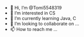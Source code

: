 - 👋 Hi, I’m @Tomi5548319
- 👀 I’m interested in CS
- 🌱 I’m currently learning Java, C
- 💞️ I’m looking to collaborate on ...
- 📫 How to reach me ...

<!---
Tomi5548319/Tomi5548319 is a ✨ special ✨ repository because its `README.md` (this file) appears on your GitHub profile.
You can click the Preview link to take a look at your changes.
--->
